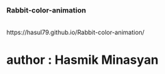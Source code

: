 ### Rabbit-color-animation
<br />
https://hasul79.github.io/Rabbit-color-animation/
<br />

# author   :    Hasmik Minasyan 
